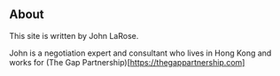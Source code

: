 ## About ##

This site is written by John LaRose.

John is a negotiation expert and consultant who lives in Hong Kong and works for (The Gap Partnership)[https://thegappartnership.com]
